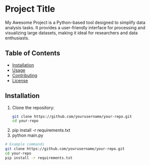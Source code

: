 # Project Title
My Awesome Project is a Python-based tool designed to simplify data analysis tasks. It provides a user-friendly interface for processing and visualizing large datasets, making it ideal for researchers and data enthusiasts.
## Table of Contents
- [Installation](#installation)
- [Usage](#usage)
- [Contributing](#contributing)
- [License](#license)

## Installation
1. Clone the repository:
   ```bash
   git clone https://github.com/yourusername/your-repo.git
   cd your-repo
2. pip install -r requirements.txt
3. python main.py
```bash
# Example commands
git clone https://github.com/yourusername/your-repo.git
cd your-repo
pip install -r requirements.txt
